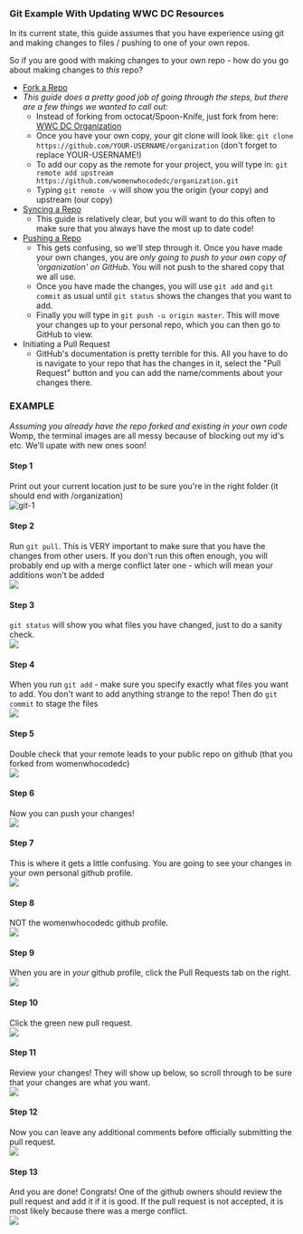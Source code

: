 ### Git Example With Updating WWC DC Resources

In its current state, this guide assumes that you have experience using git and making changes to files / pushing to one of your own repos. 

So if you are good with making changes to your own repo - how do you go about making changes to *this* repo?

* [Fork a Repo](https://help.github.com/articles/fork-a-repo/)  
* *This guide does a pretty good job of going through the steps, but there are a few things we wanted to call out:*
	* Instead of forking from octocat/Spoon-Knife, just fork from here: [WWC DC Organization](https://github.com/womenwhocodedc/organization)
	* Once you have your own copy, your git clone will look like: `git clone https://github.com/YOUR-USERNAME/organization` (don't forget to replace YOUR-USERNAME!)
	* To add our copy as the remote for your project, you will type in: `git remote add upstream https://github.com/womenwhocodedc/organization.git`
	* Typing `git remote -v` will show you the origin (your copy) and upstream (our copy)
* [Syncing a Repo](https://help.github.com/articles/syncing-a-fork/)   
	* This guide is relatively clear, but you will want to do this often to make sure that you always have the most up to date code!
* [Pushing a Repo](https://help.github.com/articles/pushing-to-a-remote/)   
	* This gets confusing, so we'll step through it. Once you have made your own changes, you are *only going to push to your own copy of 'organization' on GitHub.* You will not push to the shared copy that we all use.
	* Once you have made the changes, you will use `git add` and `git commit` as usual until `git status` shows the changes that you want to add.
	* Finally you will type in `git push -u origin master`. This will move your changes up to your personal repo, which you can then go to GitHub to view.
* Initiating a Pull Request
	* GitHub's documentation is pretty terrible for this. All you have to do is navigate to your repo that has the changes in it, select the "Pull Request" button and you can add the name/comments about your changes there.

### EXAMPLE

*Assuming you already have the repo forked and existing in your own code*
Womp, the terminal images are all messy because of blocking out my id's etc. We'll upate with new ones soon!

#### Step 1   
Print out your current location just to be sure you're in the right folder (it should end with /organization)   
![git-1](images/git-1.png "Print Working Directory")   
#### Step 2
Run `git pull`. This is VERY important to make sure that you have the changes from other users. If you don't run this often enough, you will probably end up with a merge conflict later one - which will mean your additions won't be added   
![](images/git-2.png "")
#### Step 3
`git status` will show you what files you have changed, just to do a sanity check.   
![](images/git-3.png "")
#### Step 4
When you run `git add` - make sure you specify exactly what files you want to add. You don't want to add anything strange to the repo! Then do `git commit` to stage the files   
![](images/git-4.png "")
#### Step 5
Double check that your remote leads to your public repo on github (that you forked from womenwhocodedc)   
![](images/git-5.png "")
#### Step 6
Now you can push your changes!   
![](images/git-6.png "")
#### Step 7
This is where it gets a little confusing. You are going to see your changes in your own personal github profile.   
![](images/git-7.png "")
#### Step 8
NOT the womenwhocodedc github profile.   
![](images/git-8.png "")
#### Step 9
When you are in *your* github profile, click the Pull Requests tab on the right.   
![](images/git-9.png "")
#### Step 10
Click the green new pull request.   
![](images/git-10.png "")
#### Step 11
Review your changes! They will show up below, so scroll through to be sure that your changes are what you want.   
![](images/git-11.png "")
#### Step 12
Now you can leave any additional comments before officially submitting the pull request.   
![](images/git-12.png "")
#### Step 13
And you are done! Congrats! One of the github owners should review the pull request and add it if it is good. If the pull request is not accepted, it is most likely because there was a merge conflict.   
![](images/git-13.png "")


